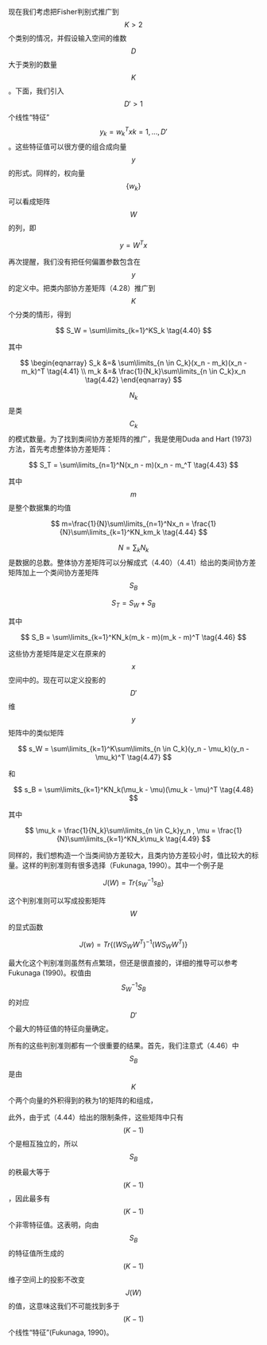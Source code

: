 现在我们考虑把Fisher判别式推广到$$ K > 2 $$个类别的情况，并假设输入空间的维数$$ D $$大于类别的数量$$ K $$。下面，我们引入$$ D' > 1 $$个线性“特征”$$ y_k = w_k^Tx k=1,...,D' $$。这些特征值可以很方便的组合成向量$$ y $$的形式。同样的，权向量$$ \{w_k\} $$可以看成矩阵$$ W $$的列，即

$$
y = W^Tx \tag{4.39}
$$

再次提醒，我们没有把任何偏置参数包含在$$ y $$的定义中。把类内部协方差矩阵（4.28）推广到$$ K $$个分类的情形，得到    

$$
S_W = \sum\limits_{k=1}^KS_k \tag{4.40}
$$

其中

$$
\begin{eqnarray}
S_k &=& \sum\limits_{n \in C_k}(x_n - m_k)(x_n - m_k)^T \tag{4.41} \\
m_k &=& \frac{1}{N_k}\sum\limits_{n \in C_k}x_n \tag{4.42}
\end{eqnarray}
$$

$$ N_k $$是类$$ C_k $$的模式数量。为了找到类间协方差矩阵的推广，我是使用Duda and Hart (1973)方法，首先考虑整体协方差矩阵：

$$
S_T = \sum\limits_{n=1}^N(x_n - m)(x_n - m_^T \tag{4.43}
$$

其中$$ m $$是整个数据集的均值

$$
m=\frac{1}{N}\sum\limits_{n=1}^Nx_n = \frac{1}{N}\sum\limits_{k=1}^KN_km_k \tag{4.44}
$$

$$ N = \sum_kN_k $$是数据的总数。整体协方差矩阵可以分解成式（4.40）（4.41）给出的类间协方差矩阵加上一个类间协方差矩阵$$ S_B $$

$$
S_T = S_W + S_B \tag{4.45}
$$

其中

$$
S_B = \sum\limits_{k=1}^KN_k(m_k - m)(m_k - m)^T \tag{4.46}
$$

这些协方差矩阵是定义在原来的$$ x $$空间中的。现在可以定义投影的$$ D' $$维$$ y $$矩阵中的类似矩阵

$$
s_W = \sum\limits_{k=1}^K\sum\limits_{n \in C_k}(y_n - \mu_k)(y_n - \mu_k)^T \tag{4.47}
$$

和

$$
s_B = \sum\limits_{k=1}^KN_k(\mu_k - \mu)(\mu_k - \mu)^T \tag{4.48}
$$

其中

$$
\mu_k = \frac{1}{N_k}\sum\limits_{n \in C_k}y_n , \mu = \frac{1}{N}\sum\limits_{k=1}^KN_k\mu_k \tag{4.49}
$$

同样的，我们想构造一个当类间协方差较大，且类内协方差较小时，值比较大的标量。这样的判别准则有很多选择（Fukunaga, 1990）。其中一个例子是

$$
J(W) = Tr\left\{s_W^{-1}s_B\right\} \tag{4.50}
$$

这个判别准则可以写成投影矩阵$$ W $$的显式函数

$$
J(w) = Tr\left\{(WS_WW^T)^{-1}(WS_WW^T)\right\} \tag{4.51}
$$

最大化这个判别准则虽然有点繁琐，但还是很直接的，详细的推导可以参考Fukunaga (1990)。权值由$$ S_W^{−1}S_B $$的对应$$ D′ $$个最大的特征值的特征向量确定。    

所有的这些判别准则都有一个很重要的结果。首先，我们注意式（4.46）中$$ S_B $$是由$$ K $$个两个向量的外积得到的秩为1的矩阵的和组成，


此外，由于式（4.44）给出的限制条件，这些矩阵中只有$$ (K − 1) $$个是相互独立的，所以$$ S_B $$的秩最大等于$$ (K − 1) $$，因此最多有$$ (K − 1) $$个非零特征值。这表明，向由$$ S_B $$的特征值所生成的$$ (K − 1) $$维子空间上的投影不改变$$ J(W) $$的值，这意味这我们不可能找到多于$$ (K − 1) $$个线性“特征”(Fukunaga, 1990)。


